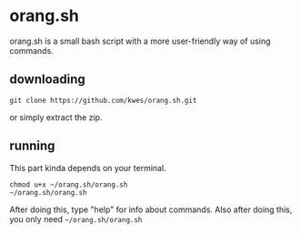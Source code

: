 # orang.sh
orang.sh is a small bash script with a more user-friendly way of using commands.

## downloading 
```
git clone https://github.com/kwes/orang.sh.git
```
or simply extract the zip.

## running
This part kinda depends on your terminal.
```
chmod u+x ~/orang.sh/orang.sh
~/orang.sh/orang.sh
```
After doing this, type "help" for info about commands.
Also after doing this, you only need ```~/orang.sh/orang.sh```
